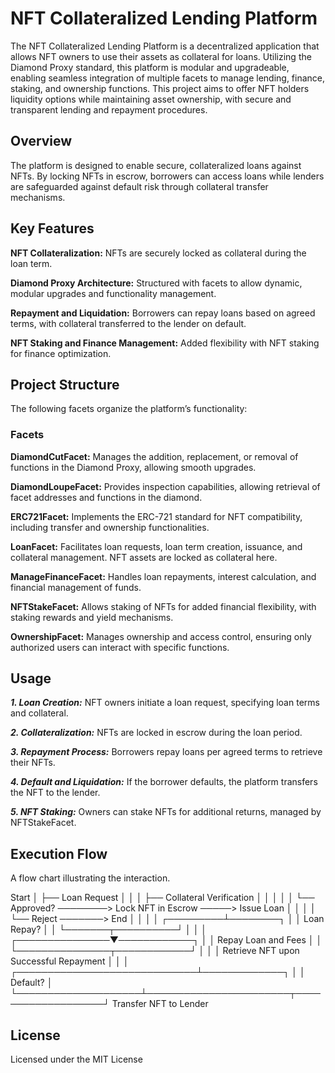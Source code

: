 # NFT Collateralized Lending Platform

The NFT Collateralized Lending Platform is a decentralized application that allows NFT owners to use their assets as collateral for loans. Utilizing the Diamond Proxy standard, this platform is modular and upgradeable, enabling seamless integration of multiple facets to manage lending, finance, staking, and ownership functions. This project aims to offer NFT holders liquidity options while maintaining asset ownership, with secure and transparent lending and repayment procedures.

## Overview

The platform is designed to enable secure, collateralized loans against NFTs. By locking NFTs in escrow, borrowers can access loans while lenders are safeguarded against default risk through collateral transfer mechanisms.

## Key Features

**NFT Collateralization:** NFTs are securely locked as collateral during the loan term.

**Diamond Proxy Architecture:** Structured with facets to allow dynamic, modular upgrades and functionality management.

**Repayment and Liquidation:** Borrowers can repay loans based on agreed terms, with collateral transferred to the lender on default.

**NFT Staking and Finance Management:** Added flexibility with NFT staking for finance optimization.

## Project Structure

The following facets organize the platform’s functionality:

### Facets

**DiamondCutFacet:** Manages the addition, replacement, or removal of functions in the Diamond Proxy, allowing smooth upgrades.

**DiamondLoupeFacet:** Provides inspection capabilities, allowing retrieval of facet addresses and functions in the diamond.

**ERC721Facet:** Implements the ERC-721 standard for NFT compatibility, including transfer and ownership functionalities.

**LoanFacet:** Facilitates loan requests, loan term creation, issuance, and collateral management. NFT assets are locked as collateral here.

**ManageFinanceFacet:** Handles loan repayments, interest calculation, and financial management of funds.

**NFTStakeFacet:** Allows staking of NFTs for added financial flexibility, with staking rewards and yield mechanisms.

**OwnershipFacet:** Manages ownership and access control, ensuring only authorized users can interact with specific functions.

## Usage

***1. Loan Creation:*** NFT owners initiate a loan request, specifying loan terms and collateral.

***2. Collateralization:*** NFTs are locked in escrow during the loan period.

***3. Repayment Process:*** Borrowers repay loans per agreed terms to retrieve their NFTs.

***4. Default and Liquidation:*** If the borrower defaults, the platform transfers the NFT to the lender.

***5. NFT Staking:*** Owners can stake NFTs for additional returns, managed by NFTStakeFacet.

## Execution Flow

A flow chart illustrating the interaction.

Start
│
├── Loan Request
│   │
│   ├── Collateral Verification
│   │   │
│   │   └── Approved? ────────> Lock NFT in Escrow ─────> Issue Loan
│                   │                                │
│                   └── Reject ───────> End          │
│                                                    │
│                                          ┌─────────┴────────┐
│                                          │   Loan Repay?    │
│                                          └───────┬──────────┘
│                                                  │
│                                  ┌───────────────▼────────────┐
│                                  │ Repay Loan and Fees        │
│                                  └───────────────┬────────────┘
│                                                  │
│                             Retrieve NFT upon Successful Repayment
│                                                  │
│                    ┌─────────────────────────────┴─────────────┐
│                    │                Default?                   │
└────────────────────┴───────────────────────┬───────────────────┘
                             Transfer NFT to Lender

## License

Licensed under the MIT License

